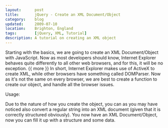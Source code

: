 ```yaml
---
layout:      post
title:       jQuery - Create an XML Document/Object
category:    blog
updated:     2009-07-10
location:    Brighton, England
tags:        [jQuery, XML, Tutorial]
description: A tutorial on creating an XML object
---
```

Starting with the basics, we are going to create an XML Document/Object with JavaScript. Now as most developers should know, Internet Explorer behaves quite differently to all other web browsers, and for this, it will be no exception.
{{ more }}
In short, Internet Explorer makes use of ActiveX to create XML, while other browsers have something called DOMParser. Now as it's not the same on every browser, we are best to create a function to create our object, and handle all the browser issues.

<script src="https://gist.github.com/Cyberlane/bd16df8b474aebefd772.js"></script>

Usage:

<script src="https://gist.github.com/Cyberlane/f93b79cb3df6f05ab108.js"></script>

Due to the nature of how you create the object, you can as you may have noticed also convert a regular string into an XML document (given that it is correctly structured obviously). You now have an XML Document/Object, now you can fill it up with a structure and some data.